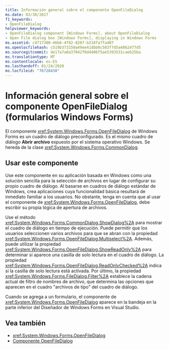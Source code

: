 ```yaml
---
title: Información general sobre el componente OpenFileDialog
ms.date: 03/30/2017
f1_keywords:
- OpenFileDialog
helpviewer_keywords:
- OpenFileDialog component [Windows Forms], about OpenFileDialog
- Open File dialog box [Windows Forms], displaying in Windows Forms
ms.assetid: cd717300-46b6-4f82-8207-b218fa7fa407
ms.openlocfilehash: c519b373150a49ee41dbb0c503f7d5a4862477d5
ms.sourcegitcommit: de17a7a0a37042f0d4406f5ae5393531caeb25ba
ms.translationtype: MT
ms.contentlocale: es-ES
ms.lasthandoff: 01/24/2020
ms.locfileid: "76728438"
---
```

# <a name="openfiledialog-component-overview-windows-forms"></a>Información general sobre el componente OpenFileDialog (formularios Windows Forms)

El componente <xref:System.Windows.Forms.OpenFileDialog> de Windows Forms es un cuadro de diálogo preconfigurado. Es el mismo cuadro de diálogo **Abrir archivo** expuesto por el sistema operativo Windows. Se hereda de la clase <xref:System.Windows.Forms.CommonDialog>.

## <a name="use-this-component"></a>Usar este componente

Use este componente en su aplicación basada en Windows como una solución sencilla para la selección de archivos en lugar de configurar su propio cuadro de diálogo. Al basarse en cuadros de diálogo estándar de Windows, crea aplicaciones cuya funcionalidad básica resultará de inmediato familiar a los usuarios. No obstante, tenga en cuenta que al usar el componente de <xref:System.Windows.Forms.OpenFileDialog>, debe escribir su propia lógica de apertura de archivos.

Use el método <xref:System.Windows.Forms.CommonDialog.ShowDialog%2A> para mostrar el cuadro de diálogo en tiempo de ejecución. Puede permitir que los usuarios seleccionen varios archivos para que se abran con la propiedad <xref:System.Windows.Forms.OpenFileDialog.Multiselect%2A>. Además, puede utilizar la propiedad <xref:System.Windows.Forms.OpenFileDialog.ShowReadOnly%2A> para determinar si aparece una casilla de solo lectura en el cuadro de diálogo. La propiedad <xref:System.Windows.Forms.OpenFileDialog.ReadOnlyChecked%2A> indica si la casilla de solo lectura está activada. Por último, la propiedad <xref:System.Windows.Forms.FileDialog.Filter%2A> establece la cadena actual de filtro de nombres de archivo, que determina las opciones que aparecen en el cuadro "archivos de tipo" del cuadro de diálogo.

Cuando se agrega a un formulario, el componente de <xref:System.Windows.Forms.OpenFileDialog> aparece en la bandeja en la parte inferior del Diseñador de Windows Forms en Visual Studio.

## <a name="see-also"></a>Vea también

- <xref:System.Windows.Forms.OpenFileDialog>
- [Componente OpenFileDialog](openfiledialog-component-windows-forms.md)
